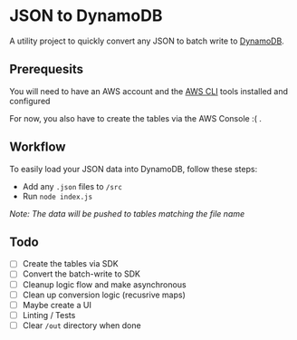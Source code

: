 # JSON to DynamoDB

A utility project to quickly convert any JSON to batch write to [DynamoDB](https://aws.amazon.com/dynamodb/).

## Prerequesits

You will need to have an AWS account and the [AWS CLI](https://aws.amazon.com/cli/) tools installed and configured

For now, you also have to create the tables via the AWS Console :( .

## Workflow

To easily load your JSON data into DynamoDB, follow these steps:

- Add any `.json` files to `/src`
- Run `node index.js`

*Note: The data will be pushed to tables matching the file name*

## Todo

- [ ] Create the tables via SDK
- [ ] Convert the batch-write to SDK
- [ ] Cleanup logic flow and make asynchronous
- [ ] Clean up conversion logic (recusrive maps)
- [ ] Maybe create a UI
- [ ] Linting / Tests
- [ ] Clear `/out` directory when done
